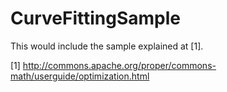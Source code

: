 CurveFittingSample
==================

This would include the sample explained at [1].

[1] http://commons.apache.org/proper/commons-math/userguide/optimization.html
